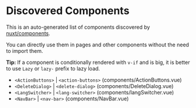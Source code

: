 # Discovered Components

This is an auto-generated list of components discovered by [nuxt/components](https://github.com/nuxt/components).

You can directly use them in pages and other components without the need to import them.

**Tip:** If a component is conditionally rendered with `v-if` and is big, it is better to use `Lazy` or `lazy-` prefix to lazy load.

- `<ActionButtons>` | `<action-buttons>` (components/ActionButtons.vue)
- `<DeleteDialog>` | `<delete-dialog>` (components/DeleteDialog.vue)
- `<LangSwitcher>` | `<lang-switcher>` (components/langSwitcher.vue)
- `<NavBar>` | `<nav-bar>` (components/NavBar.vue)
